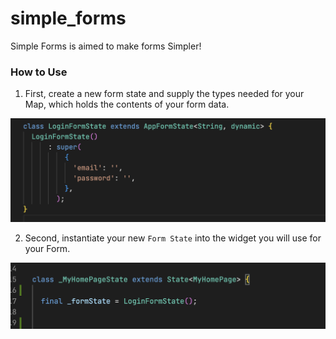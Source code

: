 # simple_forms

Simple Forms is aimed to make forms Simpler!

### How to Use

1. First, create a new form state and supply the types needed for your Map, which holds the contents of your form data.

<p align="center"><img src="/images/1.png" alt="1" /></p>

2. Second, instantiate your new `Form State` into the widget you will use for your Form.

<p align="center"><img src="/images/2.png" alt="1" /></p>
